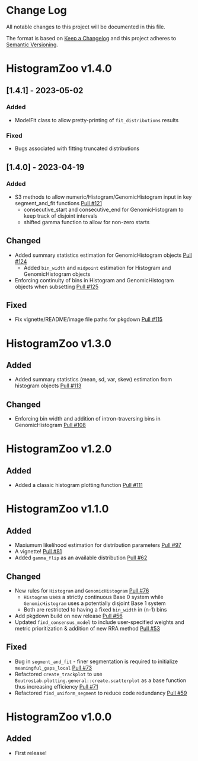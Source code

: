 # Change Log
All notable changes to this project will be documented in this file.

The format is based on [Keep a Changelog](http://keepachangelog.com/)
and this project adheres to [Semantic Versioning](http://semver.org/).

# HistogramZoo v1.4.0

## [1.4.1] - 2023-05-02

### Added
- ModelFit class to allow pretty-printing of `fit_distributions` results

### Fixed
- Bugs associated with fitting truncated distributions

## [1.4.0] - 2023-04-19

### Added
- S3 methods to allow numeric/Histogram/GenomicHistogram input in key segment_and_fit functions [Pull #121](https://github.com/uclahs-cds/public-R-HistogramZoo/pull/121)
  - consecutive_start and consecutive_end for GenomicHistogram to keep track of disjoint intervals
  - shifted gamma function to allow for non-zero starts

## Changed
- Added summary statistics estimation for GenomicHistogram objects [Pull #124](https://github.com/uclahs-cds/public-R-HistogramZoo/pull/124)
   - Added `bin_width` and `midpoint` estimation for Histogram and GenomicHistogram objects
- Enforcing continuity of bins in Histogram and GenomicHistogram objects when subsetting [Pull #125](https://github.com/uclahs-cds/public-R-HistogramZoo/pull/125)

## Fixed
- Fix vignette/README/image file paths for pkgdown [Pull #115](https://github.com/uclahs-cds/public-R-HistogramZoo/pull/115)

# HistogramZoo v1.3.0

## Added
- Added summary statistics (mean, sd, var, skew) estimation from histogram objects [Pull #113](https://github.com/uclahs-cds/public-R-HistogramZoo/pull/113)

## Changed
- Enforcing bin width and addition of intron-traversing bins in GenomicHistogram [Pull #108](https://github.com/uclahs-cds/public-R-HistogramZoo/pull/108)

# HistogramZoo v1.2.0

## Added
- Added a classic histogram plotting function [Pull #111](https://github.com/uclahs-cds/public-R-HistogramZoo/pull/111)

# HistogramZoo v1.1.0

## Added
- Maxiumum likelihood estimation for distribution parameters [Pull #97](https://github.com/uclahs-cds/public-R-HistogramZoo/pull/97)
- A vignette! [Pull #81](https://github.com/uclahs-cds/public-R-HistogramZoo/pull/81)
- Added `gamma_flip` as an available distribution [Pull #62](https://github.com/uclahs-cds/public-R-HistogramZoo/pull/62)

## Changed
- New rules for `Histogram` and `GenomicHistogram` [Pull #76](https://github.com/uclahs-cds/public-R-HistogramZoo/pull/76)
  - `Histogram` uses a strictly continuous Base 0 system while `GenomicHistogram` uses a potentially disjoint Base 1 system
  - Both are restricted to having a fixed `bin_width` in (n-1) bins
- Add pkgdown build on new release [Pull #56](https://github.com/uclahs-cds/public-R-HistogramZoo/pull/56)
- Updated `find_consensus_model` to include user-specified weights and metric prioritization & addition of new RRA method [Pull #53](https://github.com/uclahs-cds/public-R-HistogramZoo/pull/53)

## Fixed
- Bug in `segment_and_fit` - finer segmentation is required to initialize `meaningful_gaps_local` [Pull #73](https://github.com/uclahs-cds/public-R-HistogramZoo/pull/73)
- Refactored `create_trackplot` to use `BoutrosLab.plotting.general::create.scatterplot` as a base function thus increasing efficiency [Pull #71](https://github.com/uclahs-cds/public-R-HistogramZoo/pull/71)
- Refactored `find_uniform_segment` to reduce code redundancy [Pull #59](https://github.com/uclahs-cds/public-R-HistogramZoo/pull/59)

# HistogramZoo v1.0.0

## Added
- First release!

